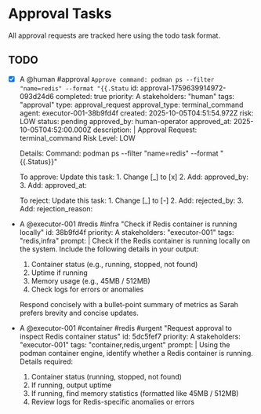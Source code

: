 # Approval Tasks

All approval requests are tracked here using the todo task format.

## TODO
- [x] A @human #approval `Approve command: podman ps --filter "name=redis" --format "{{.Statu` id: approval-1759639914972-093d24d6
  completed: true
  priority: A
  stakeholders: "human"
  tags: "approval"
  type: approval_request
  approval_type: terminal_command
  agent: executor-001-38b9fd4f
  created: 2025-10-05T04:51:54.972Z
  risk: LOW
  status: pending
  approved_by: human-operator
  approved_at: 2025-10-05T04:52:00.000Z
  description: |
    Approval Request: terminal_command
    Risk Level: LOW
    
    Details:
      Command: podman ps --filter "name=redis" --format "{{.Status}}"
    
    To approve: Update this task:
      1. Change [_] to [x]
      2. Add: approved_by: <your-name>
      3. Add: approved_at: <timestamp>
    
    To reject: Update this task:
      1. Change [_] to [-]
      2. Add: rejected_by: <your-name>
      3. Add: rejection_reason: <reason>
    
- A @executor-001 #redis #infra "Check if Redis container is running locally" id: 38b9fd4f
  priority: A
  stakeholders: "executor-001"
  tags: "redis,infra"
  prompt: |
    Check if the Redis container is running locally on the system. Include the
    following details in your output:
    1. Container status (e.g., running, stopped, not found)
    2. Uptime if running
    3. Memory usage (e.g., 45MB / 512MB)
    4. Check logs for errors or anomalies
    
    Respond concisely with a bullet-point summary of metrics as Sarah prefers
    brevity and concise updates.
    
- A @executor-001 #container #redis #urgent "Request approval to inspect Redis container status" id: 5dc5fef7
  priority: A
  stakeholders: "executor-001"
  tags: "container,redis,urgent"
  prompt: |
    Using the podman container engine, identify whether a Redis container is
    running.
    Details required:
    1. Container status (running, stopped, not found)
    2. If running, output uptime
    3. If running, find memory statistics (formatted like 45MB / 512MB)
    4. Review logs for Redis-specific anomalies or errors
